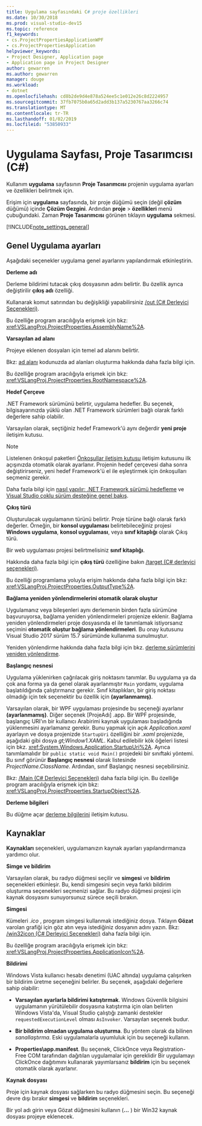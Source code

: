 ```yaml
---
title: Uygulama sayfasındaki C# proje özellikleri
ms.date: 10/30/2018
ms.prod: visual-studio-dev15
ms.topic: reference
f1_keywords:
- cs.ProjectPropertiesApplicationWPF
- cs.ProjectPropertiesApplication
helpviewer_keywords:
- Project Designer, Application page
- Application page in Project Designer
author: gewarren
ms.author: gewarren
manager: douge
ms.workload:
- dotnet
ms.openlocfilehash: cd8b2de9d4e878a524ee5c1e012e26c8d2224957
ms.sourcegitcommit: 37fb7075b0a65d2add3b137a5230767aa3266c74
ms.translationtype: MT
ms.contentlocale: tr-TR
ms.lasthandoff: 01/02/2019
ms.locfileid: "53850933"
---
```

# <a name="application-page-project-designer-c"></a>Uygulama Sayfası, Proje Tasarımcısı (C#)

Kullanım **uygulama** sayfasının **Proje Tasarımcısı** projenin uygulama ayarları ve özellikleri belirtmek için.

Erişim için **uygulama** sayfasında, bir proje düğümü seçin (değil **çözüm** düğümü) içinde **Çözüm Gezgini**. Ardından **proje** > **özellikleri** menü çubuğundaki. Zaman **Proje Tasarımcısı** görünen tıklayın **uygulama** sekmesi.

[!INCLUDE[note_settings_general](../../data-tools/includes/note_settings_general_md.md)]

## <a name="general-application-settings"></a>Genel Uygulama ayarları

Aşağıdaki seçenekler uygulama genel ayarlarını yapılandırmak etkinleştirin.

**Derleme adı**

Derleme bildirimi tutacak çıkış dosyasının adını belirtir. Bu özellik ayrıca değiştirilir **çıkış adı** özelliği.

Kullanarak komut satırından bu değişikliği yapabilirsiniz [/out (C# Derleyici Seçenekleri)](/dotnet/csharp/language-reference/compiler-options/out-compiler-option).

Bu özelliğe program aracılığıyla erişmek için bkz: <xref:VSLangProj.ProjectProperties.AssemblyName%2A>.

**Varsayılan ad alanı**

Projeye eklenen dosyaları için temel ad alanını belirtir.

Bkz: [ad alanı](/dotnet/csharp/language-reference/keywords/namespace) kodunuzda ad alanları oluşturma hakkında daha fazla bilgi için.

Bu özelliğe program aracılığıyla erişmek için bkz: <xref:VSLangProj.ProjectProperties.RootNamespace%2A>.

**Hedef Çerçeve**

.NET Framework sürümünü belirtir, uygulama hedefler. Bu seçenek, bilgisayarınızda yüklü olan .NET Framework sürümleri bağlı olarak farklı değerlere sahip olabilir.

Varsayılan olarak, seçtiğiniz hedef Framework'ü aynı değerdir **yeni proje** iletişim kutusu.

> [!NOTE]
> Listelenen önkoşul paketleri [Önkoşullar iletişim kutusu](../../ide/reference/prerequisites-dialog-box.md) iletişim kutusunu ilk açışınızda otomatik olarak ayarlanır. Projenin hedef çerçevesi daha sonra değiştirirseniz, yeni hedef Framework'ü el ile eşleştirmek için önkoşulları seçmeniz gerekir.

Daha fazla bilgi için [nasıl yapılır: .NET Framework sürümü hedefleme](../../ide/how-to-target-a-version-of-the-dotnet-framework.md) ve [Visual Studio çoklu sürüm desteğine genel bakış](../../ide/visual-studio-multi-targeting-overview.md).

**Çıkış türü**

Oluşturulacak uygulamanın türünü belirtir. Proje türüne bağlı olarak farklı değerler. Örneğin, bir **konsol uygulaması** belirtebileceğiniz projesi **Windows uygulama**, **konsol uygulaması**, veya **sınıf kitaplığı** olarak Çıkış türü.

Bir web uygulaması projesi belirtmelisiniz **sınıf kitaplığı**.

Hakkında daha fazla bilgi için **çıkış türü** özelliğine bakın [/target (C# derleyici seçenekleri)](/dotnet/csharp/language-reference/compiler-options/target-compiler-option).

Bu özelliği programlama yoluyla erişim hakkında daha fazla bilgi için bkz: <xref:VSLangProj.ProjectProperties.OutputType%2A>.

**Bağlama yeniden yönlendirmelerini otomatik olarak oluştur**

Uygulamanız veya bileşenleri aynı derlemenin birden fazla sürümüne başvuruyorsa, bağlama yeniden yönlendirmeleri projenize eklenir. Bağlama yeniden yönlendirmeleri proje dosyasında el ile tanımlamak istiyorsanız seçimini **otomatik oluştur bağlama yönlendirmeleri**. Bu onay kutusunu Visual Studio 2017 sürüm 15.7 sürümünde kullanıma sunulmuştur.

Yeniden yönlendirme hakkında daha fazla bilgi için bkz. [derleme sürümlerini yeniden yönlendirme](/dotnet/framework/configure-apps/redirect-assembly-versions).

**Başlangıç nesnesi**

Uygulama yüklenirken çağrılacak giriş noktasını tanımlar. Bu uygulama ya da çok ana forma ya da genel olarak ayarlanmıştır `Main` yordamı, uygulama başlatıldığında çalıştırmanız gerekir. Sınıf kitaplıkları, bir giriş noktası olmadığı için tek seçenektir bu özellik için **(ayarlanmamış)**.

Varsayılan olarak, bir WPF uygulaması projesinde bu seçeneği ayarlanır **(ayarlanmamış)**. Diğer seçenek \[ProjeAdı] .app. Bir WPF projesinde, başlangıç URI'ın bir kullanıcı Arabirimi kaynak uygulaması başladığında yüklenmesini ayarlamanız gerekir. Bunu yapmak için açık *Application.xaml* ayarlayın ve dosya projenizde `StartupUri` özelliğini bir *.xaml* projenizde, aşağıdaki gibi dosya *gt;Window1.XAML*. Kabul edilebilir kök öğeleri listesi için bkz. <xref:System.Windows.Application.StartupUri%2A>. Ayrıca tanımlamalıdır bir `public static void Main()` projedeki bir sınıftaki yöntemi. Bu sınıf görünür **Başlangıç nesnesi** olarak listesinde *ProjectName.ClassName*. Ardından, sınıf Başlangıç nesnesi seçebilirsiniz.

Bkz: [/Main (C# Derleyici Seçenekleri)](/dotnet/csharp/language-reference/compiler-options/main-compiler-option) daha fazla bilgi için. Bu özelliğe program aracılığıyla erişmek için bkz: <xref:VSLangProj.ProjectProperties.StartupObject%2A>.

**Derleme bilgileri**

Bu düğme açar [derleme bilgilerini](../../ide/reference/assembly-information-dialog-box.md) iletişim kutusu.

## <a name="resources"></a>Kaynaklar

**Kaynakları** seçenekleri, uygulamanızın kaynak ayarları yapılandırmanıza yardımcı olur.

**Simge ve bildirim**

Varsayılan olarak, bu radyo düğmesi seçilir ve **simgesi** ve **bildirim** seçenekleri etkinleşir. Bu, kendi simgesini seçin veya farklı bildirim oluşturma seçenekleri seçmenizi sağlar. Bu radyo düğmesi projesi için kaynak dosyasını sunuyorsunuz sürece seçili bırakın.

**Simgesi**

Kümeleri *.ico* , program simgesi kullanmak istediğiniz dosya. Tıklayın **Gözat** varolan grafiği için göz atın veya istediğiniz dosyanın adını yazın. Bkz: [/win32icon (C# Derleyici Seçenekleri)](/dotnet/csharp/language-reference/compiler-options/win32icon-compiler-option) daha fazla bilgi için.

Bu özelliğe program aracılığıyla erişmek için bkz: <xref:VSLangProj.ProjectProperties.ApplicationIcon%2A>.

**Bildirimi**

Windows Vista kullanıcı hesabı denetimi (UAC altında) uygulama çalışırken bir bildirim üretme seçeneğini belirler. Bu seçenek, aşağıdaki değerlere sahip olabilir:

- **Varsayılan ayarlarla bildirimi katıştırmak**. Windows Güvenlik bilgisini uygulamanın yürütülebilir dosyasına katıştırma için olan belirten Windows Vista'da, Visual Studio çalıştığı zamanki destekler `requestedExecutionLevel` olması `AsInvoker`. Varsayılan seçenek budur.

- **Bir bildirim olmadan uygulama oluşturma**. Bu yöntem olarak da bilinen *sanallaştırma*. Eski uygulamalarla uyumluluk için bu seçeneği kullanın.

- **Properties\app.manifest**. Bu seçenek, ClickOnce veya Registration-Free COM tarafından dağıtılan uygulamalar için gereklidir Bir uygulamayı ClickOnce dağıtımını kullanarak yayımlarsanız **bildirim** için bu seçenek otomatik olarak ayarlanır.

**Kaynak dosyası**

Proje için kaynak dosyası sağlarken bu radyo düğmesini seçin. Bu seçeneği devre dışı bırakır **simgesi** ve **bildirim** seçenekleri.

Bir yol adı girin veya Gözat düğmesini kullanın (**...** ) bir Win32 kaynak dosyası projeye eklenecek.